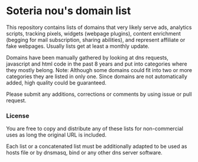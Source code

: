 # Soteria nou's domain list

This repository contains lists of domains that very likely serve ads, analytics scripts, tracking pixels, widgets (webpage plugins), content enrichment (begging for mail subscription, sharing abilities), and represent affiliate or fake webpages. Usually lists get at least a monthly update.

Domains have been manually gathered by looking at dns requests, javascript and html code in the past 8 years and put into categories where they mostly belong. Note: Although some domains could fit into two or more categories they are listed in only one. Since domains are not automatically added, high quality could be guaranteed.

Please submit any additions, corrections or comments by using issue or pull request.

### License
You are free to copy and distribute any of these lists for non-commercial uses as long the original URL is included.

Each list or a concatenated list must be additionally adapted to be used as hosts file or by dnsmasq, bind or any other dns server software.

